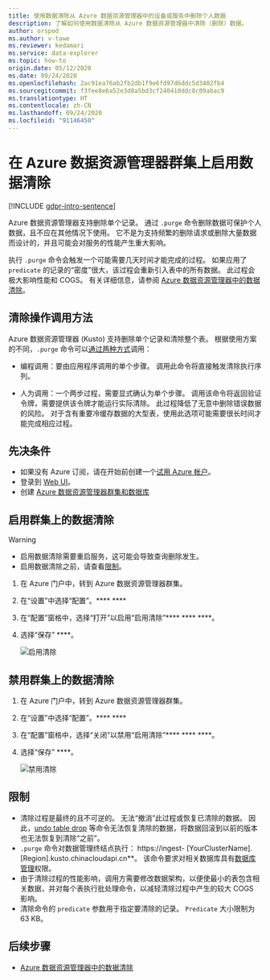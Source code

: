 ```yaml
---
title: 使用数据清除从 Azure 数据资源管理器中的设备或服务中删除个人数据
description: 了解如何使用数据清除从 Azure 数据资源管理器中清除（删除）数据。
author: orspod
ms.author: v-tawe
ms.reviewer: kedamari
ms.service: data-explorer
ms.topic: how-to
origin.date: 05/12/2020
ms.date: 09/24/2020
ms.openlocfilehash: 2ac91ea76ab2fb2db1f9e6fd97d6ddc5d3402fb4
ms.sourcegitcommit: f3fee8e6a52e3d8a5bd3cf240410ddc8c09abac9
ms.translationtype: HT
ms.contentlocale: zh-CN
ms.lasthandoff: 09/24/2020
ms.locfileid: "91146450"
---
```

# <a name="enable-data-purge-on-your-azure-data-explorer-cluster"></a>在 Azure 数据资源管理器群集上启用数据清除

[!INCLUDE [gdpr-intro-sentence](includes/gdpr-intro-sentence.md)]

Azure 数据资源管理器支持删除单个记录。 通过 `.purge` 命令删除数据可保护个人数据，且不应在其他情况下使用。 它不是为支持频繁的删除请求或删除大量数据而设计的，并且可能会对服务的性能产生重大影响。

执行 `.purge` 命令会触发一个可能需要几天时间才能完成的过程。 如果应用了 `predicate` 的记录的“密度”很大，该过程会重新引入表中的所有数据。 此过程会极大影响性能和 COGS。 有关详细信息，请参阅 [Azure 数据资源管理器中的数据清除](kusto/concepts/data-purge.md)。

## <a name="methods-of-invoking-purge-operations"></a>清除操作调用方法 

Azure 数据资源管理器 (Kusto) 支持删除单个记录和清除整个表。 根据使用方案的不同，`.purge` 命令可以[通过两种方式](kusto/concepts/data-purge.md#purge-table-tablename-records-command)调用：

* 编程调用：要由应用程序调用的单个步骤。 调用此命令将直接触发清除执行序列。

* 人为调用：一个两步过程，需要显式确认为单个步骤。 调用该命令将返回验证令牌，需要提供该令牌才能运行实际清除。 此过程降低了无意中删除错误数据的风险。 对于含有重要冷缓存数据的大型表，使用此选项可能需要很长时间才能完成相应过程。 

## <a name="prerequisites"></a>先决条件

* 如果没有 Azure 订阅，请在开始前创建一个[试用 Azure 帐户](https://wd.azure.cn/pricing/1rmb-trial/)。
* 登录到 [Web UI](https://dataexplorer.azure.cn/)。
* 创建 [Azure 数据资源管理器群集和数据库](create-cluster-database-portal.md)

## <a name="enable-data-purge-on-your-cluster"></a>启用群集上的数据清除

> [!WARNING]
> * 启用数据清除需要重启服务，这可能会导致查询删除发生。
> * 启用数据清除之前，请查看[限制](#limitations)。

1. 在 Azure 门户中，转到 Azure 数据资源管理器群集。 
1. 在“设置”中选择“配置”。**** **** 
1. 在“配置”窗格中，选择“打开”以启用“启用清除”**** **** ****。
1. 选择“保存” ****。
 
    ![启用清除](media/data-purge-portal/enable-purge-on.png)

## <a name="disable-data-purge-on-your-cluster"></a>禁用群集上的数据清除

1. 在 Azure 门户中，转到 Azure 数据资源管理器群集。 
1. 在“设置”中选择“配置”。**** **** 
1. 在“配置”窗格中，选择“关闭”以禁用“启用清除”**** **** ****。
1. 选择“保存” ****。

    ![禁用清除](media/data-purge-portal/enable-purge-off.png)

## <a name="limitations"></a>限制

* 清除过程是最终的且不可逆的。 无法“撤消”此过程或恢复已清除的数据。 因此，[undo table drop](kusto/management/undo-drop-table-command.md) 等命令无法恢复清除的数据，将数据回滚到以前的版本也无法恢复到清除“之前”。
* `.purge` 命令对数据管理终结点执行： https://ingest- [YourClusterName].[Region].kusto.chinacloudapi.cn**。 该命令要求对相关数据库具有[数据库管理](kusto/management/access-control/role-based-authorization.md)权限。 
* 由于清除过程的性能影响，调用方需要修改数据架构，以便使最小的表包含相关数据，并对每个表执行批处理命令，以减轻清除过程中产生的较大 COGS 影响。
* 清除命令的 `predicate` 参数用于指定要清除的记录。 `Predicate` 大小限制为 63 KB。 

## <a name="next-steps"></a>后续步骤

* [Azure 数据资源管理器中的数据清除](kusto/concepts/data-purge.md)
